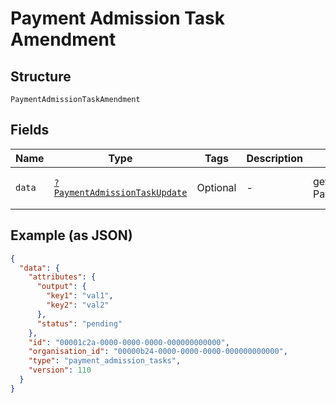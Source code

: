 
# Payment Admission Task Amendment

## Structure

`PaymentAdmissionTaskAmendment`

## Fields

| Name | Type | Tags | Description | Getter | Setter |
|  --- | --- | --- | --- | --- | --- |
| `data` | [`?PaymentAdmissionTaskUpdate`](../../doc/models/payment-admission-task-update.md) | Optional | - | getData(): ?PaymentAdmissionTaskUpdate | setData(?PaymentAdmissionTaskUpdate data): void |

## Example (as JSON)

```json
{
  "data": {
    "attributes": {
      "output": {
        "key1": "val1",
        "key2": "val2"
      },
      "status": "pending"
    },
    "id": "00001c2a-0000-0000-0000-000000000000",
    "organisation_id": "00000b24-0000-0000-0000-000000000000",
    "type": "payment_admission_tasks",
    "version": 110
  }
}
```

